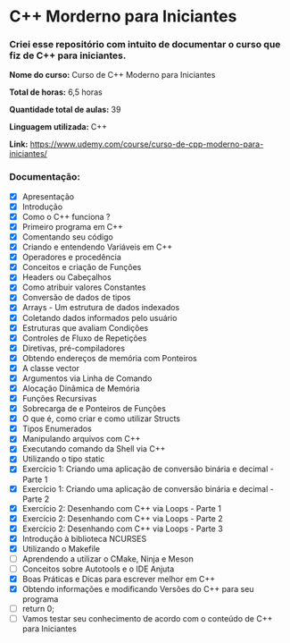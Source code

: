 # C++ Morderno para Iniciantes

### Criei esse repositório com intuito de documentar o curso que fiz de C++ para iniciantes.

**Nome do curso:** Curso de C++ Moderno para Iniciantes

**Total de horas:** 6,5 horas

**Quantidade total de aulas:** 39

**Linguagem utilizada:** C++

**Link:** https://www.udemy.com/course/curso-de-cpp-moderno-para-iniciantes/

### Documentação:

- [x] Apresentação
- [x] Introdução
- [x] Como o C++ funciona ?
- [x] Primeiro programa em C++
- [x] Comentando seu código
- [x] Criando e entendendo Variáveis em C++
- [x] Operadores e procedência
- [x] Conceitos e criação de Funções
- [x] Headers ou Cabeçalhos
- [x] Como atribuir valores Constantes
- [x] Conversão de dados de tipos
- [x] Arrays - Um estrutura de dados indexados
- [x] Coletando dados informados pelo usuário
- [x] Estruturas que avaliam Condições
- [x] Controles de Fluxo de Repetições
- [x] Diretivas, pré-compiladores
- [x] Obtendo endereços de memória com Ponteiros
- [x] A classe vector
- [x] Argumentos via Linha de Comando
- [x] Alocação Dinâmica de Memória
- [x] Funções Recursivas
- [x] Sobrecarga de e Ponteiros de Funções
- [x] O que é, como criar e como utilizar Structs
- [x] Tipos Enumerados
- [x] Manipulando arquivos com C++
- [x] Executando comando da Shell via C++
- [x] Utilizando o tipo static
- [x] Exercício 1: Criando uma aplicação de conversão binária e decimal - Parte 1
- [x] Exercício 1: Criando uma aplicação de conversão binária e decimal - Parte 2
- [x] Exercício 2: Desenhando com C++ via Loops - Parte 1
- [x] Exercício 2: Desenhando com C++ via Loops - Parte 2
- [x] Exercício 2: Desenhando com C++ via Loops - Parte 3
- [x] Introdução à biblioteca NCURSES
- [x] Utilizando o Makefile
- [ ] Aprendendo a utilizar o CMake, Ninja e Meson
- [ ] Conceitos sobre Autotools e o IDE Anjuta
- [x] Boas Práticas e Dicas para escrever melhor em C++
- [x] Obtendo informações e modificando Versões do C++ para seu programa
- [ ] return 0;
- [ ] Vamos testar seu conhecimento de acordo com o conteúdo de C++ para Iniciantes